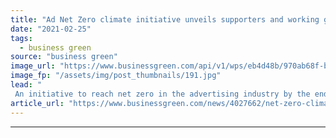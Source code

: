```yaml
---
title: "Ad Net Zero climate initiative unveils supporters and working groups"
date: "2021-02-25"
tags: 
  - business green
source: "business green"
image_url: "https://www.businessgreen.com/api/v1/wps/eb4d48b/970ab68f-b068-4895-a61a-6befe76a4c21/3/iStock-525568423-185x114.jpg"
image_fp: "/assets/img/post_thumbnails/191.jpg"
lead: "
 An initiative to reach net zero in the advertising industry by the end of 2030 today provided further details of how it will enact its action plan, which was published last year ..."
article_url: "https://www.businessgreen.com/news/4027662/net-zero-climate-initiative-unveils-supporters"
---
```


---

